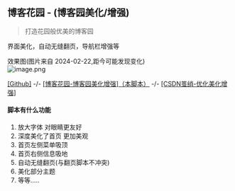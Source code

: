 ## 博客花园 - (博客园美化/增强)

> 打造花园般优美的博客园

界面美化，自动无缝翻页，导航栏增强等

效果图(图片来自 2024-02-22,距今可能发现变化)  
![image.png](https://s2.loli.net/2024/02/22/aGYp6m3osOLIUjl.png)

[[Github]](https://github.com/yuhanawa/UserScript)  -/-  [[博客花园-博客园美化增强]（本脚本）](https://greasyfork.org/zh-CN/scripts/487754)  -/-  [[CSDN茧绡-优化美化增强]](https://greasyfork.org/zh-CN/scripts/471071)  

#### 脚本有什么功能

1. 放大字体 对眼睛更友好
2. 深度美化了首页 更加美观
3. 首页左侧菜单吸顶
4. 首页右侧信息吸地
5. 自动无缝翻页(与翻页脚本不冲突)
6. 美化部分主题
7. 等等.....
